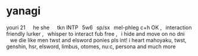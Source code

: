 # yanagi
youri 21⠀⠀he she⠀⠀tkn  INTP⠀5w6⠀sp/sx⠀mel-phleg  c+h OK ,⠀interaction friendly  lurker ,⠀whisper to interact  fub free ,⠀i hide and move on  no dni ⠀we die like men  twst and elsword ponies pls int!  i heart mahoyaku, twst, genshin, hsr, elsword, limbus, otomes, nu:c, persona and much more
